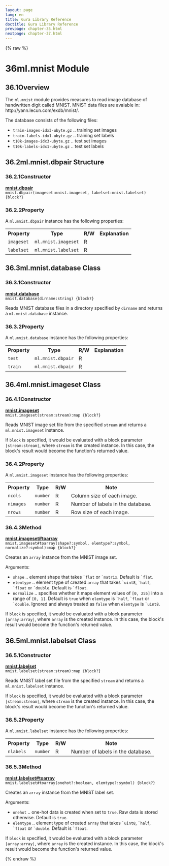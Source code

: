 ```yaml
---
layout: page
lang: en
title: Gura Library Reference
doctitle: Gura Library Reference
prevpage: chapter-35.html
nextpage: chapter-37.html
---
```

{% raw %}
<h1><span class="caption-index-1">36</span><a name="anchor-36"></a>ml.mnist Module</h1>
<h2><span class="caption-index-2">36.1</span><a name="anchor-36-1"></a>Overview</h2>
<p>
The <code class="highlighter-rouge">ml.mnist</code> module provides measures to read image database of handwritten digit called MNIST. MNIST data files are avaiable in: http://yann.lecun.com/exdb/mnist/.
</p>
<p>
The database consists of the following files:
</p>
<ul>
<li><code class="highlighter-rouge">train-images-idx3-ubyte.gz</code> .. training set images</li>
<li><code class="highlighter-rouge">train-labels-idx1-ubyte.gz</code> .. training set labels</li>
<li><code class="highlighter-rouge">t10k-images-idx3-ubyte.gz</code> .. test set images</li>
<li><code class="highlighter-rouge">t10k-labels-idx1-ubyte.gz</code> .. test set labels</li>
</ul>
<h2><span class="caption-index-2">36.2</span><a name="anchor-36-2"></a>ml.mnist.dbpair Structure</h2>
<h3><span class="caption-index-3">36.2.1</span><a name="anchor-36-2-1"></a>Constructor</h3>
<p>
<div><strong style="text-decoration:underline">mnist.dbpair</strong></div>
<div style="margin-bottom:1em"><code>mnist.dbpair(imageset:mnist.imageset, labelset:mnist.labelset) {block?}</code></div>

</p>
<h3><span class="caption-index-3">36.2.2</span><a name="anchor-36-2-2"></a>Property</h3>
<p>
A <code class="highlighter-rouge">ml.mnist.dbpair</code> instance has the following properties:
</p>
<p>
<table class="table">
<tr>
<th>
Property</th>
<th>
Type</th>
<th>
R/W</th>
<th>
Explanation</th>
</tr>


<tr>
<td>
<code>imageset</code></td>
<td>
<code>ml.mnist.imageset</code></td>
<td>
R</td>

<td>
</td>
</tr>


<tr>
<td>
<code>labelset</code></td>
<td>
<code>ml.mnist.labelset</code></td>
<td>
R</td>

<td>
</td>
</tr>


</table>

</p>
<h2><span class="caption-index-2">36.3</span><a name="anchor-36-3"></a>ml.mnist.database Class</h2>
<h3><span class="caption-index-3">36.3.1</span><a name="anchor-36-3-1"></a>Constructor</h3>
<p>
<div><strong style="text-decoration:underline">mnist.database</strong></div>
<div style="margin-bottom:1em"><code>mnist.database(dirname:string) {block?}</code></div>
Reads MNIST database files in a directory specified by <code class="highlighter-rouge">dirname</code> and returns a <code class="highlighter-rouge">ml.mnist.database</code> instance.
</p>
<h3><span class="caption-index-3">36.3.2</span><a name="anchor-36-3-2"></a>Property</h3>
<p>
A <code class="highlighter-rouge">ml.mnist.database</code> instance has the following properties:
</p>
<p>
<table class="table">
<tr>
<th>
Property</th>
<th>
Type</th>
<th>
R/W</th>
<th>
Explanation</th>
</tr>


<tr>
<td>
<code>test</code></td>
<td>
<code>ml.mnist.dbpair</code></td>
<td>
R</td>

<td>
</td>
</tr>


<tr>
<td>
<code>train</code></td>
<td>
<code>ml.mnist.dbpair</code></td>
<td>
R</td>

<td>
</td>
</tr>


</table>

</p>
<h2><span class="caption-index-2">36.4</span><a name="anchor-36-4"></a>ml.mnist.imageset Class</h2>
<h3><span class="caption-index-3">36.4.1</span><a name="anchor-36-4-1"></a>Constructor</h3>
<p>
<div><strong style="text-decoration:underline">mnist.imageset</strong></div>
<div style="margin-bottom:1em"><code>mnist.imageset(stream:stream):map {block?}</code></div>
Reads MNIST image set file from the specified <code class="highlighter-rouge">stream</code> and returns a <code class="highlighter-rouge">ml.mnist.imageset</code> instance.
</p>
<p>
If <code class="highlighter-rouge">block</code> is specified, it would be evaluated with a block parameter <code class="highlighter-rouge">|stream:stream|</code>, where <code class="highlighter-rouge">stream</code> is the created instance. In this case, the block's result would become the function's returned value.
</p>
<h3><span class="caption-index-3">36.4.2</span><a name="anchor-36-4-2"></a>Property</h3>
<p>
A <code class="highlighter-rouge">ml.mnist.imageset</code> instance has the following properties:
</p>
<p>
<table class="table">
<tr>
<th>
Property</th>
<th>
Type</th>
<th>
R/W</th>
<th>
Note</th>
</tr>


<tr>
<td>
<code>ncols</code></td>
<td>
<code>number</code></td>
<td>
R</td>

<td>
Column size of each image.</td>
</tr>

<tr>
<td>
<code>nimages</code></td>
<td>
<code>number</code></td>
<td>
R</td>

<td>
Number of labels in the database.</td>
</tr>

<tr>
<td>
<code>nrows</code></td>
<td>
<code>number</code></td>
<td>
R</td>

<td>
Row size of each image.</td>
</tr>


</table>

</p>
<h3><span class="caption-index-3">36.4.3</span><a name="anchor-36-4-3"></a>Method</h3>
<p>
<div><strong style="text-decoration:underline">mnist.imageset#toarray</strong></div>
<div style="margin-bottom:1em"><code>mnist.imageset#toarray(shape?:symbol, elemtype?:symbol, normalize?:symbol):map {block?}</code></div>
Creates an <code class="highlighter-rouge">array</code> instance from the MNIST image set.
</p>
<p>
Arguments:
</p>
<ul>
<li><code class="highlighter-rouge">shape</code> .. element shape that takes <code class="highlighter-rouge">`flat</code> or <code class="highlighter-rouge">`matrix</code>. Default is <code class="highlighter-rouge">`flat</code>.</li>
<li><code class="highlighter-rouge">elemtype</code> .. element type of created <code class="highlighter-rouge">array</code> that takes <code class="highlighter-rouge">`uint8</code>, <code class="highlighter-rouge">`half</code>, <code class="highlighter-rouge">`float</code> or <code class="highlighter-rouge">`double</code>. Default is <code class="highlighter-rouge">`float</code>.</li>
<li><code class="highlighter-rouge">normalize</code> .. specifies whether it maps element values of <code class="highlighter-rouge">[0, 255]</code> into a range of <code class="highlighter-rouge">[0, 1]</code>. Default is <code class="highlighter-rouge">true</code> when <code class="highlighter-rouge">elemtype</code> is <code class="highlighter-rouge">`half</code>, <code class="highlighter-rouge">`float</code> or <code class="highlighter-rouge">`double</code>. Ignored and always treated as <code class="highlighter-rouge">false</code> when <code class="highlighter-rouge">elemtype</code> is <code class="highlighter-rouge">`uint8</code>.</li>
</ul>
<p>
If <code class="highlighter-rouge">block</code> is specified, it would be evaluated with a block parameter <code class="highlighter-rouge">|array:array|</code>, where <code class="highlighter-rouge">array</code> is the created instance. In this case, the block's result would become the function's returned value.
</p>
<h2><span class="caption-index-2">36.5</span><a name="anchor-36-5"></a>ml.mnist.labelset Class</h2>
<h3><span class="caption-index-3">36.5.1</span><a name="anchor-36-5-1"></a>Constructor</h3>
<p>
<div><strong style="text-decoration:underline">mnist.labelset</strong></div>
<div style="margin-bottom:1em"><code>mnist.labelset(stream:stream):map {block?}</code></div>
Reads MNIST label set file from the specified <code class="highlighter-rouge">stream</code> and returns a <code class="highlighter-rouge">ml.mnist.labelset</code> instance.
</p>
<p>
If <code class="highlighter-rouge">block</code> is specified, it would be evaluated with a block parameter <code class="highlighter-rouge">|stream:stream|</code>, where <code class="highlighter-rouge">stream</code> is the created instance. In this case, the block's result would become the function's returned value.
</p>
<h3><span class="caption-index-3">36.5.2</span><a name="anchor-36-5-2"></a>Property</h3>
<p>
A <code class="highlighter-rouge">ml.mnist.labelset</code> instance has the following properties:
</p>
<p>
<table class="table">
<tr>
<th>
Property</th>
<th>
Type</th>
<th>
R/W</th>
<th>
Note</th>
</tr>


<tr>
<td>
<code>nlabels</code></td>
<td>
<code>number</code></td>
<td>
R</td>

<td>
Number of labels in the database.</td>
</tr>


</table>

</p>
<h3><span class="caption-index-3">36.5.3</span><a name="anchor-36-5-3"></a>Method</h3>
<p>
<div><strong style="text-decoration:underline">mnist.labelset#toarray</strong></div>
<div style="margin-bottom:1em"><code>mnist.labelset#toarray(onehot?:boolean, elemtype?:symbol) {block?}</code></div>
Creates an <code class="highlighter-rouge">array</code> instance from the MNIST label set.
</p>
<p>
Arguments:
</p>
<ul>
<li><code class="highlighter-rouge">onehot</code> .. one-hot data is created when set to <code class="highlighter-rouge">true</code>. Raw data is stored otherwise. Default is <code class="highlighter-rouge">true</code>.</li>
<li><code class="highlighter-rouge">elemtype</code> .. element type of created <code class="highlighter-rouge">array</code> that takes <code class="highlighter-rouge">`uint8</code>, <code class="highlighter-rouge">`half</code>, <code class="highlighter-rouge">`float</code> or <code class="highlighter-rouge">`double</code>. Default is <code class="highlighter-rouge">`float</code>.</li>
</ul>
<p>
If <code class="highlighter-rouge">block</code> is specified, it would be evaluated with a block parameter <code class="highlighter-rouge">|array:array|</code>, where <code class="highlighter-rouge">array</code> is the created instance. In this case, the block's result would become the function's returned value.
</p>
<p />

{% endraw %}
